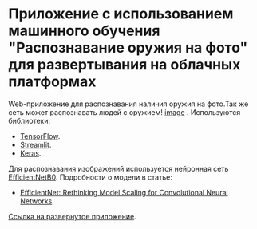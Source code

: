 # Приложение с использованием машинного обучения "Распознавание оружия на фото" для развертывания на облачных платформах

Web-приложение для распознавания наличия оружия на фото.Так же сеть может распознавать людей с оружием! [image](https://user-images.githubusercontent.com/92274248/174191304-49957058-57c0-4d5c-9b66-57fa30b4f414.png)
. Используются библиотеки:

- [TensorFlow](https://www.tensorflow.org/).
- [Streamlit](https://streamlit.io/).
- [Keras](https://keras.io/).

Для распознавания изображений используется нейронная сеть [EfficientNetB0](https://keras.io/api/applications/efficientnet/#efficientnetb0-function). Подробности о модели в статье:

- [EfficientNet: Rethinking Model Scaling for Convolutional Neural Networks](https://arxiv.org/abs/1905.11946).

[Ссылка на развернутое приложение](https://dancheg14-four-unlimited-image-classification-zqjc25.streamlitapp.com/).

